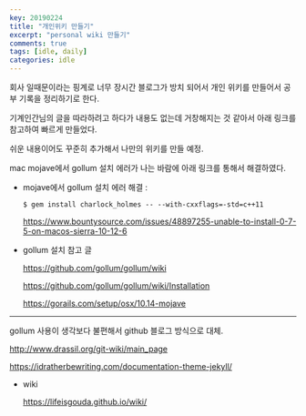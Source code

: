```yaml
---
key: 20190224
title: "개인위키 만들기"
excerpt: "personal wiki 만들기"
comments: true
tags: [idle, daily]
categories: idle
---
```




회사 일때문이라는 핑계로 너무 장시간 블로그가 방치 되어서 개인 위키를 만들어서 공부 기록을 정리하기로 한다.

기계인간님의 글을 따라하려고 하다가 내용도 없는데 거창해지는 것 같아서 아래 링크를 참고하여 빠르게 만들었다.

쉬운 내용이어도 꾸준히 추가해서 나만의 위키를 만들 예정.



mac mojave에서 gollum 설치 에러가 나는 바람에 아래 링크를 통해서 해결하였다.

* mojave에서 gollum 설치 에러 해결 :

  ```shell
  $ gem install charlock_holmes -- --with-cxxflags=-std=c++11
  ```

  https://www.bountysource.com/issues/48897255-unable-to-install-0-7-5-on-macos-sierra-10-12-6

  

* gollum 설치 참고 글

  https://github.com/gollum/gollum/wiki

  https://github.com/gollum/gollum/wiki/Installation

  https://gorails.com/setup/osx/10.14-mojave

---

gollum 사용이 생각보다 불편해서 github 블로그 방식으로 대체.

http://www.drassil.org/git-wiki/main_page

https://idratherbewriting.com/documentation-theme-jekyll/



* wiki 

  https://lifeisgouda.github.io/wiki/